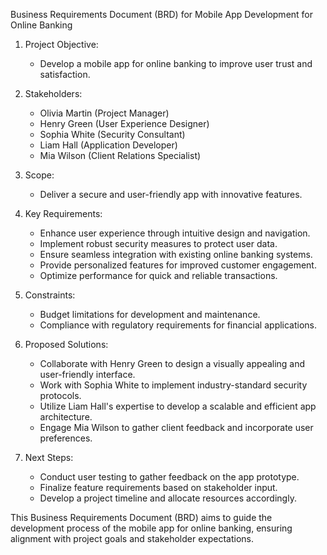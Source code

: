 Business Requirements Document (BRD) for Mobile App Development for Online Banking

1. Project Objective:
   - Develop a mobile app for online banking to improve user trust and satisfaction.
  
2. Stakeholders:
   - Olivia Martin (Project Manager)
   - Henry Green (User Experience Designer)
   - Sophia White (Security Consultant)
   - Liam Hall (Application Developer)
   - Mia Wilson (Client Relations Specialist)

3. Scope:
   - Deliver a secure and user-friendly app with innovative features.
  
4. Key Requirements:
   - Enhance user experience through intuitive design and navigation.
   - Implement robust security measures to protect user data.
   - Ensure seamless integration with existing online banking systems.
   - Provide personalized features for improved customer engagement.
   - Optimize performance for quick and reliable transactions.
  
5. Constraints:
   - Budget limitations for development and maintenance.
   - Compliance with regulatory requirements for financial applications.

6. Proposed Solutions:
   - Collaborate with Henry Green to design a visually appealing and user-friendly interface.
   - Work with Sophia White to implement industry-standard security protocols.
   - Utilize Liam Hall's expertise to develop a scalable and efficient app architecture.
   - Engage Mia Wilson to gather client feedback and incorporate user preferences.

7. Next Steps:
   - Conduct user testing to gather feedback on the app prototype.
   - Finalize feature requirements based on stakeholder input.
   - Develop a project timeline and allocate resources accordingly.

This Business Requirements Document (BRD) aims to guide the development process of the mobile app for online banking, ensuring alignment with project goals and stakeholder expectations.